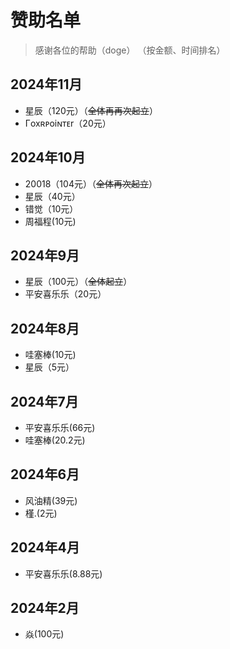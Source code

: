 # 赞助名单
> 感谢各位的帮助（doge）
> （按金额、时间排名）

## 2024年11月
- 星辰（120元）（~~全体再再次起立~~）
- Гoxʀᴘoiɴᴛᴇr（20元）


## 2024年10月
- 20018（104元）（~~全体再次起立~~）
- 星辰（40元）
- 错觉（10元）
- 周福程(10元)


## 2024年9月
- 星辰（100元）（~~全体起立~~）
- 平安喜乐乐（20元）
## 2024年8月
- 哇塞棒(10元)
- 星辰（5元）
## 2024年7月
- 平安喜乐乐(66元)
- 哇塞棒(20.2元)
## 2024年6月
- 风油精(39元)
- 槿.(2元)
## 2024年4月
- 平安喜乐乐(8.88元)
## 2024年2月
- 焱(100元)
